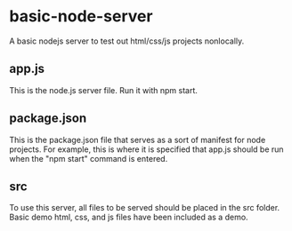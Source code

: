 # basic-node-server
A basic nodejs server to test out html/css/js projects nonlocally.

## app.js
This is the node.js server file. Run it with npm start.

## package.json
This is the package.json file that serves as a sort of manifest for node projects.
For example, this is where it is specified that app.js should be run when the "npm start" command is entered.

## src
To use this server, all files to be served should be placed in the src folder.
Basic demo html, css, and js files have been included as a demo.